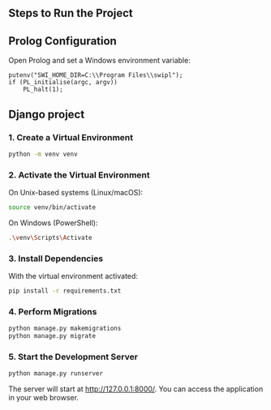 ## Steps to Run the Project


## Prolog Configuration

Open Prolog and set a Windows environment variable:

```
putenv("SWI_HOME_DIR=C:\\Program Files\\swipl");
if (PL_initialise(argc, argv))
    PL_halt(1);
```

## Django project

### 1. Create a Virtual Environment

```bash
python -m venv venv
```

### 2. Activate the Virtual Environment

On Unix-based systems (Linux/macOS):

```bash
source venv/bin/activate
```
On Windows (PowerShell):

```bash
.\venv\Scripts\Activate
```

### 3. Install Dependencies

With the virtual environment activated:

```bash
pip install -r requirements.txt
```
### 4. Perform Migrations

```bash
python manage.py makemigrations
python manage.py migrate
```
### 5. Start the Development Server

```bash
python manage.py runserver
```

The server will start at http://127.0.0.1:8000/. You can access the application in your web browser.
